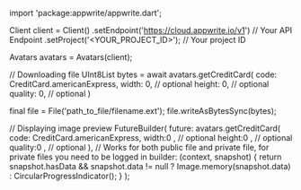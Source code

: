 import 'package:appwrite/appwrite.dart';

Client client = Client()
    .setEndpoint('https://cloud.appwrite.io/v1') // Your API Endpoint
    .setProject('<YOUR_PROJECT_ID>'); // Your project ID

Avatars avatars = Avatars(client);

// Downloading file
UInt8List bytes = await avatars.getCreditCard(
    code: CreditCard.americanExpress,
    width: 0, // optional
    height: 0, // optional
    quality: 0, // optional
)

final file = File('path_to_file/filename.ext');
file.writeAsBytesSync(bytes);

// Displaying image preview
FutureBuilder(
    future: avatars.getCreditCard(
    code: CreditCard.americanExpress,
    width:0 , // optional
    height:0 , // optional
    quality:0 , // optional
), // Works for both public file and private file, for private files you need to be logged in
    builder: (context, snapshot) {
      return snapshot.hasData && snapshot.data != null
          ? Image.memory(snapshot.data)
          : CircularProgressIndicator();
    }
);
